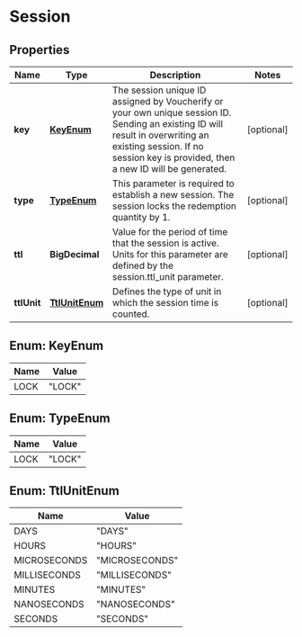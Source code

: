 

# Session


## Properties

| Name | Type | Description | Notes |
|------------ | ------------- | ------------- | -------------|
|**key** | [**KeyEnum**](#KeyEnum) | The session unique ID assigned by Voucherify or your own unique session ID. Sending an existing ID will result in overwriting an existing session. If no session key is provided, then a new ID will be generated. |  [optional] |
|**type** | [**TypeEnum**](#TypeEnum) | This parameter is required to establish a new session. The session locks the redemption quantity by 1. |  [optional] |
|**ttl** | **BigDecimal** | Value for the period of time that the session is active. Units for this parameter are defined by the session.ttl_unit parameter. |  [optional] |
|**ttlUnit** | [**TtlUnitEnum**](#TtlUnitEnum) | Defines the type of unit in which the session time is counted. |  [optional] |



## Enum: KeyEnum

| Name | Value |
|---- | -----|
| LOCK | &quot;LOCK&quot; |



## Enum: TypeEnum

| Name | Value |
|---- | -----|
| LOCK | &quot;LOCK&quot; |



## Enum: TtlUnitEnum

| Name | Value |
|---- | -----|
| DAYS | &quot;DAYS&quot; |
| HOURS | &quot;HOURS&quot; |
| MICROSECONDS | &quot;MICROSECONDS&quot; |
| MILLISECONDS | &quot;MILLISECONDS&quot; |
| MINUTES | &quot;MINUTES&quot; |
| NANOSECONDS | &quot;NANOSECONDS&quot; |
| SECONDS | &quot;SECONDS&quot; |



